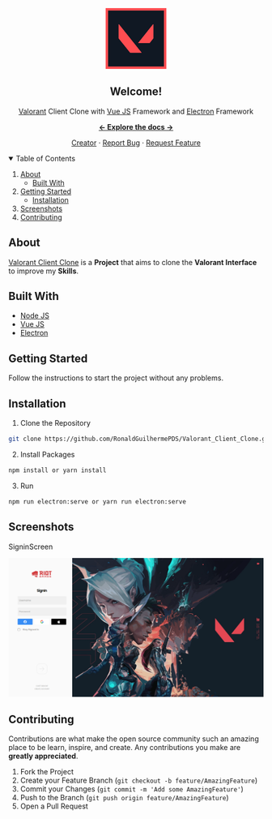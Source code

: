 <p align="center">

<a href="https://github.com/RonaldGuilhermePDS/Valorant_Logo">

<p align="center">
<img src="./.GitHub/Valorant_Logo.png" alt="Discord-Logo" width="120" height="120">
</p>
</a>

<h2 align="center">Welcome!</h2>

<p align="center">
<a href="https://playvalorant.com">Valorant</a> Client Clone with <a
href="https://vuejs.org">Vue JS</a> Framework and <a
href="https://www.electronjs.org">Electron</a> Framework
</p>

<p align="center"><a href="https://github.com/RonaldGuilhermePDS/Valorant_Client_Clone/find/master"><strong><- Explore the docs -></strong></a></p>

<p align="center">
<a href="https://github.com/RonaldGuilhermePDS">Creator</a>
·
<a href="https://github.com/RonaldGuilhermePDS/Valorant_Client_Clone/issues">Report Bug</a>
·
<a href="https://github.com/RonaldGuilhermePDS/Valorant_Client_Clone/pulls">Request Feature</a>
</p>

<details open="open">
<summary>Table of Contents</summary>
<ol>
<li>
<a href="#about">About</a>
<ul>
<li><a href="#built-with">Built With</a></li>
</ul>
</li>
<li>
<a href="#getting-started">Getting Started</a>
<ul>
<li><a href="#installation">Installation</a></li>
</ul>
</li>
<li><a href="#screenshots">Screenshots</a></li>
<li><a href="#contributing">Contributing</a></li>
</ol>
</details>

## About

<a href="https://github.com/RonaldGuilhermePDS/Valorant_Client_Clone">Valorant Client Clone</a> is a **Project** that aims to clone the **Valorant Interface** to improve my **Skills**. 

## Built With

* [Node JS](https://github.com/nodejs/node)
* [Vue JS](https://vuejs.org)
* [Electron](https://www.electronjs.org)

## Getting Started

Follow the instructions to start the project without any problems.

## Installation

1. Clone the Repository
```sh
git clone https://github.com/RonaldGuilhermePDS/Valorant_Client_Clone.git
```
2. Install Packages
```sh
npm install or yarn install
```
3. Run
```sh
npm run electron:serve or yarn run electron:serve
```

## Screenshots

SigninScreen

<img src="./.GitHub/SignIn_Screen_Print.png" />

## Contributing

Contributions are what make the open source community such an amazing place to be learn, inspire, and create. Any contributions you make are **greatly appreciated**.

1. Fork the Project
2. Create your Feature Branch (`git checkout -b feature/AmazingFeature`)
3. Commit your Changes (`git commit -m 'Add some AmazingFeature'`)
4. Push to the Branch (`git push origin feature/AmazingFeature`)
5. Open a Pull Request
